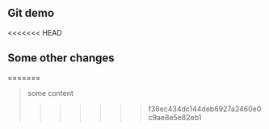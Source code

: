 ## Git demo

<<<<<<< HEAD
## Some other changes
=======
> some content
>>>>>>> f36ec434dc144deb6927a2460e0c9ae8e5e82eb1
